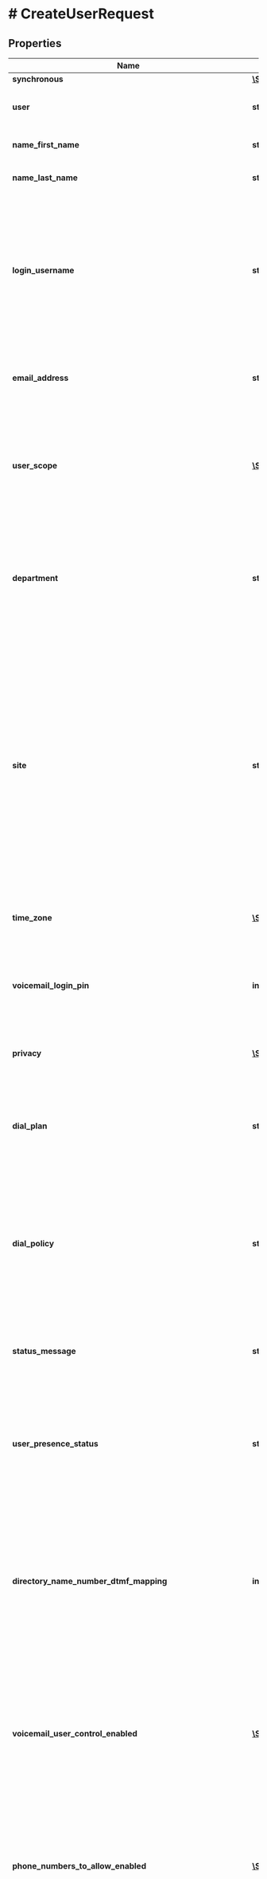 # # CreateUserRequest

## Properties

Name | Type | Description | Notes
------------ | ------------- | ------------- | -------------
**synchronous** | [**\SpectrumVoip\\\\NetSapiens\Model\Synchronous**](Synchronous.md) |  | [optional]
**user** | **string** | This is the main user extension for the user account. |
**name_first_name** | **string** | This is the first name for the user |
**name_last_name** | **string** | This is the last name for the user |
**login_username** | **string** | This is the login for the user used to access the portals and other applications. The default will be [user]@[domain] if not set otherwise.  This value is required to be unique across the entire system so 409 will be returned if not unique. | [optional]
**email_address** | **string** | This is the email adresses or list of email addresses sepertaed with a semi-colon. |
**user_scope** | [**\SpectrumVoip\\\\NetSapiens\Model\Scopes**](Scopes.md) | This is the scope that should be enforced in combination with the reseller, domain and user fields. it will be set using the scope used to create the subscription. |
**department** | **string** | This is the depertment that user belongs to in the domain. Can be any string to group users, a department is not require to be setup before in order to set it for a user. | [optional]
**site** | **string** | This is the site or location for this user. The site will group users that are at the same phyiscal location, but can be used for other grouping purposes as well. New users will inherit some settings from the site if the site was previously setup. If the site is not previously created then a new site will be created with the value given on new user create assuming the domain&#39;s max sites setting has remaining sites. | [optional]
**time_zone** | [**\SpectrumVoip\\\\NetSapiens\Model\TimeZone**](TimeZone.md) | The timezone which the meeting was created with | [optional]
**voicemail_login_pin** | **int** | This is the numberic pin that would be used by the user validating their account when connecting into voice IVR to check voicemail. | [optional]
**privacy** | [**\SpectrumVoip\\\\NetSapiens\Model\YesNoStringNoDefault**](YesNoStringNoDefault.md) | This settings will control if the the parent feature is enabled. | [optional]
**dial_plan** | **string** | This is the dial plan set for the user. Dial plans are used to control action and forward options that will be used when dialing out from the user. | [optional]
**dial_policy** | **string** | This value is the dial policy/permission for this user whch will control the destinations this user can dial. Generally dial policys are preconfigured at system level and selected at user level. | [optional]
**status_message** | **string** | This is is a value that is often set by the end user to show their current status, often a away message of some kind. | [optional]
**user_presence_status** | **string** | This is a read only presence status for the user that will be calculated by the core system based on registration, answer rules and active call status. | [optional] [readonly]
**directory_name_number_dtmf_mapping** | **int** | This is a 3 digit numberic mapping that correlates to the first 3 digits of a user&#39;s first or last name for dial by name directory. Example Smith would be \&quot;764\&quot; translating the letters to numbers using the normal phone number mappings. | [optional]
**voicemail_user_control_enabled** | [**\SpectrumVoip\\\\NetSapiens\Model\YesNoStringYesDefault**](YesNoStringYesDefault.md) | When enabled this rule is available to be user though it may not be active as the timeframe might not match the current time or there could be other hihger priority timeframes. | [optional]
**phone_numbers_to_allow_enabled** | [**\SpectrumVoip\\\\NetSapiens\Model\YesNoStringYesDefault**](YesNoStringYesDefault.md) | When enabled this rule is available to be user though it may not be active as the timeframe might not match the current time or there could be other hihger priority timeframes. | [optional]
**phone_numbers_to_reject_enabled** | [**\SpectrumVoip\\\\NetSapiens\Model\YesNoStringYesDefault**](YesNoStringYesDefault.md) | When enabled this rule is available to be user though it may not be active as the timeframe might not match the current time or there could be other hihger priority timeframes. | [optional]
**call_screening_enabled** | [**\SpectrumVoip\\\\NetSapiens\Model\YesNoStringYesDefault**](YesNoStringYesDefault.md) | When enabled this rule is available to be user though it may not be active as the timeframe might not match the current time or there could be other hihger priority timeframes. | [optional]
**ring_no_answer_timeout_seconds** | **int** | This time setting in seconds will controll how long a inbound call attempt will attempt to connect the call before stopping and attempting the next option which might be a forward setting in answer rules or voicemail if enabled. | [optional]
**language_token** | **string** | This is the language that is set for the user to be used for portal viewing. | [optional] [default to 'en_US']
**limits_max_data_storage_kilobytes** | **int** | This is the maximum value in kilobytes that is allowed to be stored in the user&#39;s voicemail, audio greetings and fax storage. | [optional]
**limits_max_active_calls_total** | **int** | This is the maximum number of active calls allowed for the user. | [optional]
**directory_annouce_in_dial_by_name_enabled** | [**\SpectrumVoip\\\\NetSapiens\Model\YesNoStringYesDefault**](YesNoStringYesDefault.md) | When enabled this rule is available to be user though it may not be active as the timeframe might not match the current time or there could be other hihger priority timeframes. | [optional]
**directory_override_order_duplicate_dtmf_mapping** | **int** | This value can be used in cases where multiple users have the same value for directory-name-number-dtmf-mapping, if they are the same then use this setting to set the order low to high for playback in dial by name directory menu. | [optional]
**voicemail_greeting_index** | **int** | This is the index of the greeting that is enabled currently for the user. Greeting 0 is the generic \&quot;[name] is not available\&quot; message will be played. | [optional]
**voicemail_enabled** | [**\SpectrumVoip\\\\NetSapiens\Model\YesNoStringYesDefault**](YesNoStringYesDefault.md) | When enabled this rule is available to be user though it may not be active as the timeframe might not match the current time or there could be other hihger priority timeframes. | [optional]
**voicemail_receive_broadcast_enabled** | [**\SpectrumVoip\\\\NetSapiens\Model\YesNoStringYesDefault**](YesNoStringYesDefault.md) | When enabled this rule is available to be user though it may not be active as the timeframe might not match the current time or there could be other hihger priority timeframes. | [optional]
**reject_anonymous_calls_enabled** | [**\SpectrumVoip\\\\NetSapiens\Model\YesNoStringNoDefault**](YesNoStringNoDefault.md) | This settings will control if the the parent feature is enabled. | [optional]
**voicemail_playback_announce_datetime_received** | [**\SpectrumVoip\\\\NetSapiens\Model\YesNoStringNoDefault**](YesNoStringNoDefault.md) | This settings will control if the the parent feature is enabled. | [optional]
**voicemail_playback_announce_caller_id** | [**\SpectrumVoip\\\\NetSapiens\Model\YesNoStringNoDefault**](YesNoStringNoDefault.md) | This settings will control if the the parent feature is enabled. | [optional]
**voicemail_playback_sort_newest_to_oldest** | [**\SpectrumVoip\\\\NetSapiens\Model\YesNoStringYesDefault**](YesNoStringYesDefault.md) | When enabled this rule is available to be user though it may not be active as the timeframe might not match the current time or there could be other hihger priority timeframes. | [optional]
**email_send_alert_new_voicemail_cc_list_csv** | **string** | This list of user&#39;s which will be forward copies of new voicemails left on that user. | [optional]
**email_send_alert_new_voicemail_behavior** | **string** | This is the behavior that the voicemail logic will take after a voicmail is left. The options include ability to send with attachements or hyperlinks. | [optional] [default to 'no']
**email_send_alert_new_voicemail_enabled** | [**\SpectrumVoip\\\\NetSapiens\Model\YesNoStringNoDefault**](YesNoStringNoDefault.md) | This settings will control if the the parent feature is enabled. | [optional]
**email_send_alert_new_missed_call_enabled** | [**\SpectrumVoip\\\\NetSapiens\Model\YesNoStringNoDefault**](YesNoStringNoDefault.md) | This settings will control if the the parent feature is enabled. | [optional]
**email_send_alert_data_storage_limit_reached_enabled** | [**\SpectrumVoip\\\\NetSapiens\Model\YesNoStringNoDefault**](YesNoStringNoDefault.md) | This settings will control if the the parent feature is enabled. | [optional]
**caller_id_number** | **int** | This is the main caller id number for the user to be used for outbound calls outside of the domain. | [optional]
**caller_id_name** | **string** | This is the main caller id name for the user to be used for outbound calls outside of the domain. | [optional]
**caller_id_number_emergency** | **int** | This is the main caller id that will be used for emergency calls when placed by the user. | [optional]
**area_code** | **int** | This is a area code for the user. I will be used when user dial&#39;s 7 digits to translate it to full 10 or 11 digit number. | [optional]
**directory_name_visible_in_list_enabled** | [**\SpectrumVoip\\\\NetSapiens\Model\YesNoStringYesDefault**](YesNoStringYesDefault.md) | When enabled this rule is available to be user though it may not be active as the timeframe might not match the current time or there could be other hihger priority timeframes. | [optional]
**service_code** | **string** | Service codes are for internal use that allow user&#39;s to be tagged for billing and tracking purposes. Any service code starting with \&quot;system-\&quot; will be hidden by default in the portals and not count as regular users. | [optional]
**voicemail_transcription_enabled** | **string** | Enable this setting and select a vendor if you wish to have voicemails transcripted after a voicemail is recorded. | [optional] [default to 'no']
**emergency_address_id** | **string** | Value will need to be an exact match to an address-id which links to a address for DLR (dynamic location routing) for emergency calling | [optional]
**call_recordings_hide_from_others_enabled** | [**\SpectrumVoip\\\\NetSapiens\Model\YesNoStringNoDefault**](YesNoStringNoDefault.md) | This settings will control if the the parent feature is enabled. | [optional]
**music_on_hold_randomized_enabled** | [**\SpectrumVoip\\\\NetSapiens\Model\YesNoStringNoDefault**](YesNoStringNoDefault.md) | This settings will control if the the parent feature is enabled. | [optional]
**music_on_hold_comfort_message_repeat_interval_seconds** | **int** | This interval will control how frequently the music on hold would be interupted and have messages played. Should be used when using music on hod and custom messages. | [optional]
**active_calls_total_current** | **int** | This read only setting is the current active call count for this user. | [optional] [readonly]
**recording_configuration** | [**\SpectrumVoip\\\\NetSapiens\Model\RecordingConfiguration**](RecordingConfiguration.md) |  | [optional]
**account_status** | **string** | This status is read only and is calcuated to suggest special states that can be relayed to the end user or manager views. Status&#39;s include when a user is new, the user has been reset or pasword needs to be set. | [optional] [readonly]
**created_datetime** | **\DateTime** | This datetime is when the user was created. | [optional] [readonly]
**last_modified_datetime** | **\DateTime** | This datetime is when the user was last modified. | [optional] [readonly]

[[Back to Model list]](../../README.md#models) [[Back to API list]](../../README.md#endpoints) [[Back to README]](../../README.md)
